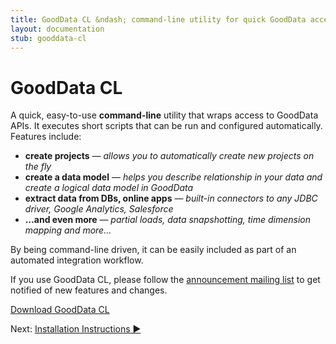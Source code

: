 ```yaml
---
title: GoodData CL &ndash; command-line utility for quick GoodData access
layout: documentation
stub: gooddata-cl
---
```


# GoodData CL
A quick, easy-to-use **command-line** utility that wraps access to GoodData APIs. It executes short scripts that can be run and configured automatically. Features include:

 * **create projects** &mdash; <em>allows you to automatically create new projects on the fly</em>
 * **create a data model** &mdash; <em>helps you describe relationship in your data and create a logical data model in GoodData</em>
 * **extract data from DBs, online apps** &mdash; <em>built-in connectors to any JDBC driver, Google Analytics, Salesforce</em>
 * **…and even more** &mdash; *partial loads, data snapshotting, time dimension mapping and more…*

By being command-line driven, it can be easily included as part of an automated integration workflow.

If you use GoodData CL, please follow the [announcement mailing list](http://groups.google.com/group/gooddata-cl-announce/) to get notified of new features and changes.
            
<a class="greenButton" href="http://github.com/gooddata/GoodData-CL/downloads">Download GoodData CL</a>
            
<div class="next">Next:&nbsp;<a href="/gooddata-cl/install.html">Installation Instructions&nbsp;▶</a></div>